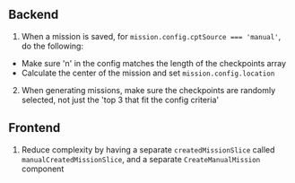 ## Backend
1. When a mission is saved, for `mission.config.cptSource === 'manual'`, do the following:
  - Make sure 'n' in the config matches the length of the checkpoints array
  - Calculate the center of the mission and set `mission.config.location`
2. When generating missions, make sure the checkpoints are randomly selected, not just the 'top 3 that fit the config criteria'

## Frontend
1. Reduce complexity by having a separate `createdMissionSlice` called `manualCreatedMissionSlice`, and a separate `CreateManualMission` component